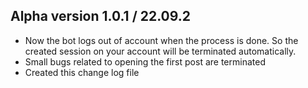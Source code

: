 ## Alpha version 1.0.1 / 22.09.2
- Now the bot logs out of account when the process is done. So the created session on your account will be terminated automatically.
- Small bugs related to opening the first post are terminated
- Created this change log file
